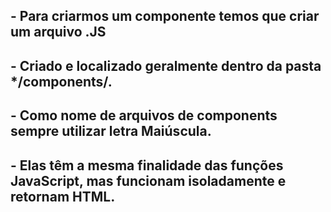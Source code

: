 
## - Para criarmos um componente temos que criar um arquivo .JS

## -  Criado e localizado geralmente dentro da pasta */components/.

## -  Como nome de arquivos de components sempre utilizar letra Maiúscula.

## -  Elas têm a mesma finalidade das funções JavaScript, mas funcionam isoladamente e retornam HTML.






